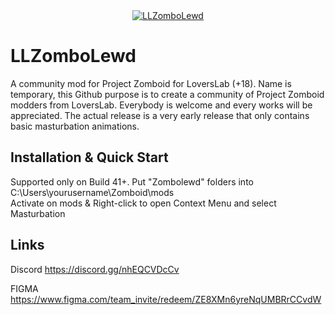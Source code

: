 <div align="center">
    <a href="https://github.com/G-Vodan/LLZomboLewd">
        <img src="https://i.imgur.com/nFlMRZb.png" alt="LLZomboLewd"/>
    </a>
</div>

# LLZomboLewd
A community mod for Project Zomboid for LoversLab (+18). Name is temporary, this Github purpose is to create a community of Project Zomboid modders from LoversLab. Everybody is welcome and every works will be appreciated. The actual release is a very early release that only contains basic masturbation animations.

## Installation & Quick Start
Supported only on Build 41+. Put "Zombolewd" folders into C:\Users\yourusername\Zomboid\mods\
Activate on mods & Right-click to open Context Menu and select Masturbation

## Links
Discord 
https://discord.gg/nhEQCVDcCv

FIGMA 
https://www.figma.com/team_invite/redeem/ZE8XMn6yreNqUMBRrCCvdW
